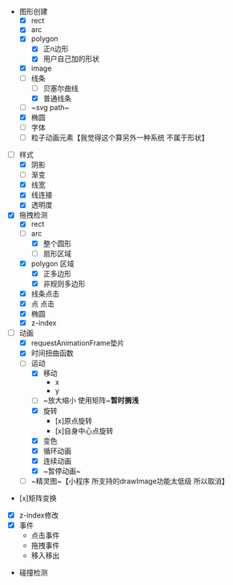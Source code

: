 #

- 图形创建
    - [x] rect
    - [x] arc
    - [x] polygon
        - [x] 正n边形
        - [x] 用户自己加的形状
    -  [x] image
    -  [ ] 线条    
        -  [ ] 贝塞尔曲线
        -  [x] 普通线条
    - [ ] ~svg path~
    - [x] 椭圆
    - [ ] 字体
    - [ ] 粒子动画元素【我觉得这个算另外一种系统 不属于形状】
-  [ ] 样式
    -  [x] 阴影
    -  [ ] 渐变   
    -  [x] 线宽
    -  [x] 线连接
    -  [x] 透明度

-  [x] 拖拽检测
    -  [x] rect
    -  [ ] arc
        - [x] 整个圆形
        - [ ] 扇形区域
    -  [x] polygon 区域 
        -  [x] 正多边形
        -  [x] 非规则多边形
    -  [x] 线条点击
    -  [x] 点 点击
    -  [x] 椭圆
    -  [x] z-index
-  [ ] 动画
    -  [x] requestAnimationFrame垫片
    -  [x] 时间扭曲函数
    -  [ ] 运动
        -  [x] 移动
            -  x
            -  y
        -  [ ] ~放大缩小 使用矩阵~**暂时搁浅**
        -  [x] 旋转
            -  [x]原点旋转
            -  [x]自身中心点旋转
        -  [x] 变色
        -  [x] 循环动画
        -  [x] 连续动画 
        -  [x] ~暂停动画~
    -  [ ] ~精灵图~【小程序 所支持的drawImage功能太低级 所以取消】
- [x]矩阵变换
- [x] z-index修改
- [x] 事件
    - 点击事件
    - 拖拽事件
    - 移入移出

- 碰撞检测